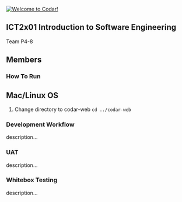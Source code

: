 [![Welcome to Codar!](https://pimp-my-readme.webapp.io/pimp-my-readme/sliding-text?emojis=1f697&text=Welcome%2520to%2520Codar%21)](#)


## ICT2x01 Introduction to Software Engineering
Team P4-8

## Members

### How To Run
## Mac/Linux OS
1. Change directory to codar-web
`cd ../codar-web`

### Development Workflow
description...

### UAT
description...

### Whitebox Testing
description...
